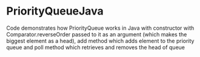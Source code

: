 # PriorityQueueJava
Code demonstrates how PriorityQueue works in Java with constructor with Comparator.reverseOrder passed to it as an argument (which makes the biggest element as a head), add method which adds element to the priority queue and poll method which retrieves and removes the head of queue
